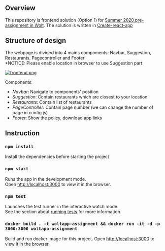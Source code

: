 ## Overview

This repository is frontend solution (Option 1) for [Summer 2020 pre-assignment in Wolt](https://github.com/woltapp/summer2020). The solution is written in [Create-react-app](https://github.com/woltapp/summer2020)

## Structure of design

The webpage is divided into 4 mains compoments: Navbar, Suggestion, Restaurants, Pagecontroller and Footer <br />
*NOTICE: Please enable location in browser to use Suggestion part

[![frontend.png](https://i.postimg.cc/YqWxfZTN/woltapp.png)](https://postimg.cc/N5QTQJsL)

Components:

- _Navbar_: Navigate to components' position
- _Suggestion_: Contain restaurants which are closest to your location
- _Restaurants_: Contain list of restaurants
- _PageController_: Contain page number (we can change the number of page in config.js)
- _Footer_: Show the policy, download app links

## Instruction

### `npm install`

Install the dependencies before starting the project<br />

### `npm start`

Runs the app in the development mode.<br />
Open [http://localhost:3000](http://localhost:3000) to view it in the browser.

### `npm test`

Launches the test runner in the interactive watch mode.<br />
See the section about [running tests](https://facebook.github.io/create-react-app/docs/running-tests) for more information.

### `docker build . -t woltapp-assignment && docker run -it -d -p 3000:3000 woltapp-assignment`

Build and run docker image for this project.
Open [http://localhost:3000](http://localhost:3000) to view it in the browser.